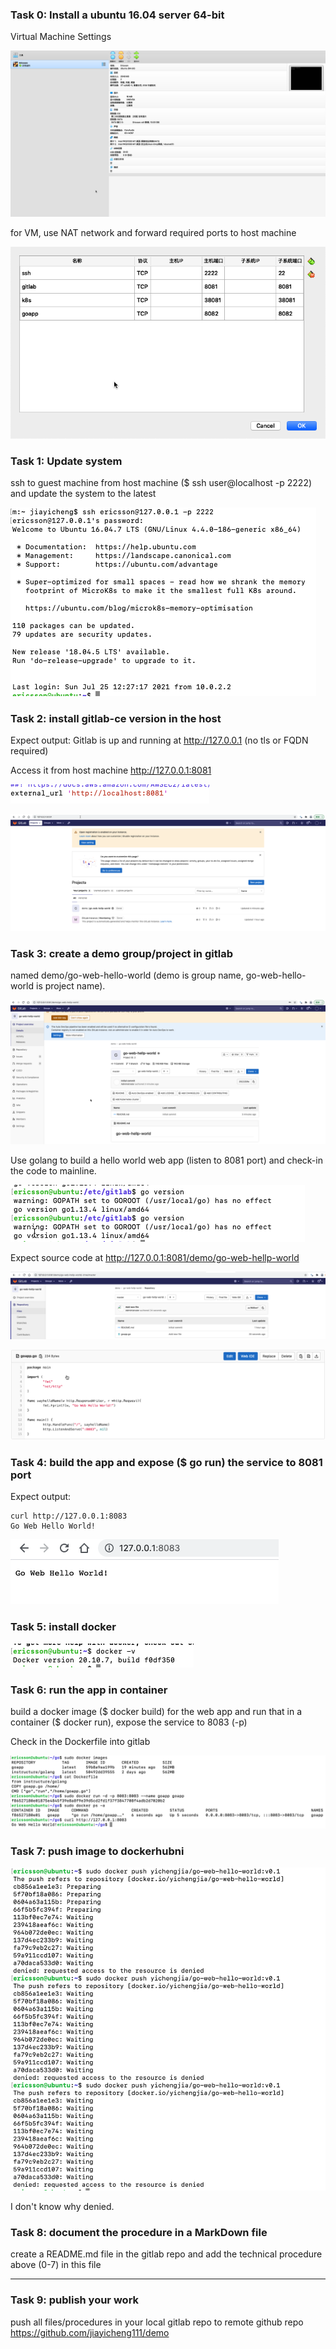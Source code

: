 ### Task 0: Install a ubuntu 16.04 server 64-bit

Virtual Machine Settings

![1](1.png)

for VM, use NAT network and forward required ports to host machine

![2](2.png)

### Task 1: Update system

ssh to guest machine from host machine ($ ssh user@localhost -p 2222) and update the system to the latest

![3](3.png)

### Task 2: install gitlab-ce version in the host
Expect output: Gitlab is up and running at http://127.0.0.1 (no tls or FQDN required)

Access it from host machine http://127.0.0.1:8081

![4](4.png)

![6](6.png)

### Task 3: create a demo group/project in gitlab

named demo/go-web-hello-world (demo is group name, go-web-hello-world is project name).

![5](5.png)

Use golang to build a hello world web app (listen to 8081 port) and check-in the code to mainline.

![7](7.png)



Expect source code at http://127.0.0.1:8081/demo/go-web-hellp-world

![11](11.png)

![12](12.png)





### Task 4: build the app and expose ($ go run) the service to 8081 port

Expect output: 

```
curl http://127.0.0.1:8083
Go Web Hello World!
```

![9](9.png)

### Task 5: install docker

![10](10.png)



### Task 6: run the app in container

build a docker image ($ docker build) for the web app and run that in a container ($ docker run), expose the service to 8083 (-p)

Check in the Dockerfile into gitlab

![13](13.png)

### Task 7: push image to dockerhubni

![14](14.png)

I don't know why denied.

### Task 8: document the procedure in a MarkDown file

create a README.md file in the gitlab repo and add the technical procedure above (0-7) in this file

-----------------------------------

### Task 9: publish your work

push all files/procedures in your local gitlab repo to remote github repo https://github.com/jiayicheng111/demo

